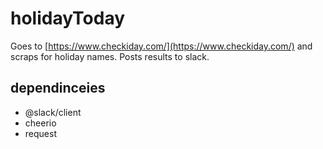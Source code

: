 # holidayToday
Goes to [https://www.checkiday.com/](https://www.checkiday.com/) and scraps for holiday names. Posts results to slack.

## dependinceies
* @slack/client
* cheerio
* request
